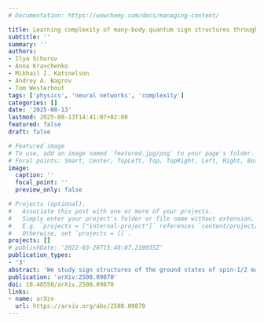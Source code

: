 ```yaml
---
# Documentation: https://wowchemy.com/docs/managing-content/

title: Learning complexity of many-body quantum sign structures through the lens of Boolean Fourier analysis
subtitle: ''
summary: ''
authors:
- Ilya Schurov
- Anna Kravchenko
- Mikhail I. Katsnelson
- Andrey A. Bagrov
- Tom Westerhout
tags: ['physics', 'neural networks', 'complexity']
categories: []
date: '2025-08-13'
lastmod: 2025-08-13T14:41:07+02:00
featured: false
draft: false

# Featured image
# To use, add an image named `featured.jpg/png` to your page's folder.
# Focal points: Smart, Center, TopLeft, Top, TopRight, Left, Right, BottomLeft, Bottom, BottomRight.
image:
  caption: ''
  focal_point: ''
  preview_only: false

# Projects (optional).
#   Associate this post with one or more of your projects.
#   Simply enter your project's folder or file name without extension.
#   E.g. `projects = ["internal-project"]` references `content/project/deep-learning/index.md`.
#   Otherwise, set `projects = []`.
projects: []
# publishDate: '2022-03-28T15:48:07.210035Z'
publication_types:
- '3'
abstract: 'We study sign structures of the ground states of spin-1/2 magnetic systems using the methods of Boolean Fourier analysis. Previously it was shown that the sign structures of frustrated systems are of complex nature: specifically, neural networks of popular architectures lack the generalization ability necessary to effectively reconstruct sign structures in supervised learning settings. This is believed to be an obstacle for applications of neural quantum states to frustrated systems. In the present work, we develop an alternative language for the analysis of sign structures based on representing them as polynomial functions defined on the Boolean hypercube - an approach called Boolean Fourier analysis. We discuss the relations between the properties of the Boolean Fourier series and the learning complexity of sign structures, and demonstrate that such polynomials can potentially serve as variational ansätze for the complex sign structures that dramatically outperform neural networks in terms of generalization ability. While ansätze of this type cannot yet be directly used in the context of variational optimization, they indicate that the complexity of sign structures is not an insurmountable curse, and can potentially be learned with better designed NQS architectures. Finally, we show how augmenting data with Boolean functions can aid sign prediction by neural networks.'
publication: 'arXiv:2508.09870'
doi: 10.48550/arXiv.2508.09870
links:
- name: arXiv
  url: https://arxiv.org/abs/2508.09870
---
```

